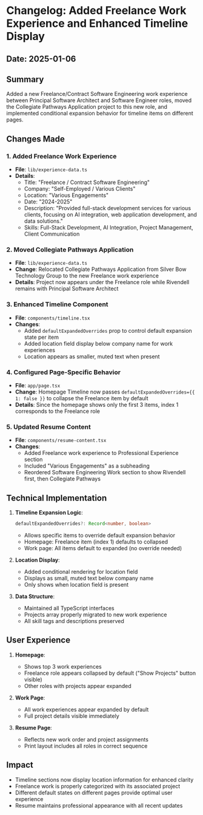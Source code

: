 # Changelog: Added Freelance Work Experience and Enhanced Timeline Display

## Date: 2025-01-06

## Summary
Added a new Freelance/Contract Software Engineering work experience between Principal Software Architect and Software Engineer roles, moved the Collegiate Pathways Application project to this new role, and implemented conditional expansion behavior for timeline items on different pages.

## Changes Made

### 1. Added Freelance Work Experience
- **File**: `lib/experience-data.ts`
- **Details**: 
  - Title: "Freelance / Contract Software Engineering"
  - Company: "Self-Employed / Various Clients"
  - Location: "Various Engagements"
  - Date: "2024-2025"
  - Description: "Provided full-stack development services for various clients, focusing on AI integration, web application development, and data solutions."
  - Skills: Full-Stack Development, AI Integration, Project Management, Client Communication

### 2. Moved Collegiate Pathways Application
- **File**: `lib/experience-data.ts`
- **Change**: Relocated Collegiate Pathways Application from Silver Bow Technology Group to the new Freelance work experience
- **Details**: Project now appears under the Freelance role while Rivendell remains with Principal Software Architect

### 3. Enhanced Timeline Component
- **File**: `components/timeline.tsx`
- **Changes**:
  - Added `defaultExpandedOverrides` prop to control default expansion state per item
  - Added location field display below company name for work experiences
  - Location appears as smaller, muted text when present

### 4. Configured Page-Specific Behavior
- **File**: `app/page.tsx`
- **Change**: Homepage Timeline now passes `defaultExpandedOverrides={{ 1: false }}` to collapse the Freelance item by default
- **Details**: Since the homepage shows only the first 3 items, index 1 corresponds to the Freelance role

### 5. Updated Resume Content
- **File**: `components/resume-content.tsx`
- **Changes**:
  - Added Freelance work experience to Professional Experience section
  - Included "Various Engagements" as a subheading
  - Reordered Software Engineering Work section to show Rivendell first, then Collegiate Pathways

## Technical Implementation

1. **Timeline Expansion Logic**:
   ```typescript
   defaultExpandedOverrides?: Record<number, boolean>
   ```
   - Allows specific items to override default expansion behavior
   - Homepage: Freelance item (index 1) defaults to collapsed
   - Work page: All items default to expanded (no override needed)

2. **Location Display**:
   - Added conditional rendering for location field
   - Displays as small, muted text below company name
   - Only shows when location field is present

3. **Data Structure**:
   - Maintained all TypeScript interfaces
   - Projects array properly migrated to new work experience
   - All skill tags and descriptions preserved

## User Experience

1. **Homepage**: 
   - Shows top 3 work experiences
   - Freelance role appears collapsed by default ("Show Projects" button visible)
   - Other roles with projects appear expanded

2. **Work Page**:
   - All work experiences appear expanded by default
   - Full project details visible immediately

3. **Resume Page**:
   - Reflects new work order and project assignments
   - Print layout includes all roles in correct sequence

## Impact
- Timeline sections now display location information for enhanced clarity
- Freelance work is properly categorized with its associated project
- Different default states on different pages provide optimal user experience
- Resume maintains professional appearance with all recent updates